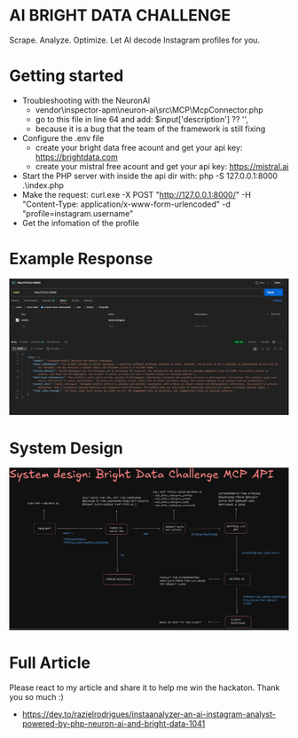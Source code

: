 # AI BRIGHT DATA CHALLENGE

Scrape. Analyze. Optimize. Let AI decode Instagram profiles for you.

# Getting started

- Troubleshooting with the NeuronAI
    - vendor\inspector-apm\neuron-ai\src\MCP\McpConnector.php
    - go to this file in line 64 and add: $input['description'] ?? '',
    - because it is a bug that the team of the framework is still fixing
- Configure the .env file
    - create your bright data free acount and get your api key: https://brightdata.com
    - create your mistral free acount and get your api key: https://mistral.ai
- Start the PHP server with inside the api dir with: php -S 127.0.0.1:8000 .\index.php
- Make the request: curl.exe -X POST "http://127.0.0.1:8000/" -H "Content-Type: application/x-www-form-urlencoded" -d "profile=instagram.username"
- Get the infomation of the profile

# Example Response

<img src="image.png">

# System Design

<img src="system.png">

# Full Article

Please react to my article and share it to help me win the hackaton. Thank you so much :)

- https://dev.to/razielrodrigues/instaanalyzer-an-ai-instagram-analyst-powered-by-php-neuron-ai-and-bright-data-1041